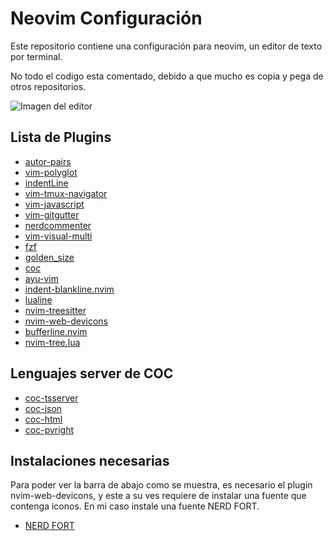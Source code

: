 # Neovim Configuración
Este repositorio contiene una configuración para neovim, un editor de texto por terminal.

No todo el codigo esta comentado, debido a que mucho es copia y pega de otros repositorios.

![Imagen del editor](https://github.com/benjaNygit/nvim-config/blob/main/imgs/captura-terminal.jpg) 

Lista de Plugins
---------------- 
+ [ autor-pairs ](https://github.com/jiangmiao/auto-pairs)
+ [ vim-polyglot ](https://github.com/sheerun/vim-polyglot)
+ [ indentLine ](https://github.com/Yggdroot/indentLine)
+ [ vim-tmux-navigator ](https://github.com/christoomey/vim-tmux-navigator)
+ [ vim-javascript ](https://github.com/pangloss/vim-javascript)
+ [ vim-gitgutter ](https://github.com/airblade/vim-gitgutter)
+ [ nerdcommenter ](https://github.com/preservim/nerdcommenter)
+ [ vim-visual-multi ](https://github.com/mg979/vim-visual-multi)
+ [ fzf ](https://github.com/junegunn/fzf)
+ [ golden_size ](https://github.com/dm1try/golden_size)
+ [ coc ](https://github.com/neoclide/coc.nvim)
+ [ayu-vim](https://github.com/Luxed/ayu-vim)
+ [indent-blankline.nvim](https://github.com/lukas-reineke/indent-blankline.nvim)
+ [lualine](https://github.com/nvim-lualine/lualine.nvim)
+ [nvim-treesitter](https://github.com/nvim-treesitter/nvim-treesitter)
+ [nvim-web-devicons](https://github.com/kyazdani42/nvim-web-devicons)
+ [bufferline.nvim](https://github.com/akinsho/bufferline.nvim)
+ [nvim-tree.lua](https://github.com/kyazdani42/nvim-tree.lua)

Lenguajes server de COC 
-----------------------
+ [ coc-tsserver ](https://github.com/neoclide/coc-tsserver)
+ [ coc-json ](https://github.com/neoclide/coc-json)
+ [ coc-html ](https://github.com/neoclide/coc-html)
+ [ coc-pyright ](https://github.com/fannheyward/coc-pyright)

## Instalaciones necesarias
Para poder ver la barra de abajo como se muestra, es necesario el plugin
nvim-web-devicons, y este a su ves requiere de instalar una fuente
que contenga iconos. En mi caso instale una fuente NERD FORT.

+ [NERD FORT](https://www.nerdfonts.com/#downloads)

